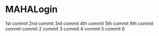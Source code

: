 # MAHALogin
1st  commit
2nd commit
3rd commit
4th commit
5th commit
6th commit
commit
commit 2
commit 3
commit 4
commit 5
commit 6

